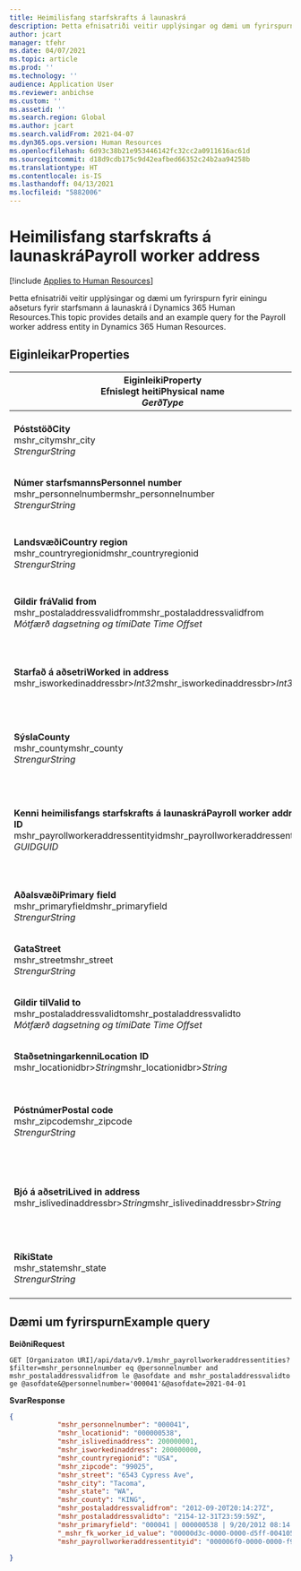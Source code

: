 ```yaml
---
title: Heimilisfang starfskrafts á launaskrá
description: Þetta efnisatriði veitir upplýsingar og dæmi um fyrirspurn fyrir einingu aðseturs fyrir starfsmann á launaskrá í Dynamics 365 Human Resources.
author: jcart
manager: tfehr
ms.date: 04/07/2021
ms.topic: article
ms.prod: ''
ms.technology: ''
audience: Application User
ms.reviewer: anbichse
ms.custom: ''
ms.assetid: ''
ms.search.region: Global
ms.author: jcart
ms.search.validFrom: 2021-04-07
ms.dyn365.ops.version: Human Resources
ms.openlocfilehash: 6d93c38b21e953446142fc32cc2a0911616ac61d
ms.sourcegitcommit: d18d9cdb175c9d42eafbed66352c24b2aa94258b
ms.translationtype: HT
ms.contentlocale: is-IS
ms.lasthandoff: 04/13/2021
ms.locfileid: "5882006"
---
```

# <a name="payroll-worker-address"></a><span data-ttu-id="7ae0b-103">Heimilisfang starfskrafts á launaskrá</span><span class="sxs-lookup"><span data-stu-id="7ae0b-103">Payroll worker address</span></span>

[!include [Applies to Human Resources](../includes/applies-to-hr.md)]

<span data-ttu-id="7ae0b-104">Þetta efnisatriði veitir upplýsingar og dæmi um fyrirspurn fyrir einingu aðseturs fyrir starfsmann á launaskrá í Dynamics 365 Human Resources.</span><span class="sxs-lookup"><span data-stu-id="7ae0b-104">This topic provides details and an example query for the Payroll worker address entity in Dynamics 365 Human Resources.</span></span>

## <a name="properties"></a><span data-ttu-id="7ae0b-105">Eiginleikar</span><span class="sxs-lookup"><span data-stu-id="7ae0b-105">Properties</span></span>

| <span data-ttu-id="7ae0b-106">Eiginleiki</span><span class="sxs-lookup"><span data-stu-id="7ae0b-106">Property</span></span><br><span data-ttu-id="7ae0b-107">**Efnislegt heiti**</span><span class="sxs-lookup"><span data-stu-id="7ae0b-107">**Physical name**</span></span><br><span data-ttu-id="7ae0b-108">**_Gerð_**</span><span class="sxs-lookup"><span data-stu-id="7ae0b-108">**_Type_**</span></span> | <span data-ttu-id="7ae0b-109">Nota</span><span class="sxs-lookup"><span data-stu-id="7ae0b-109">Use</span></span> | <span data-ttu-id="7ae0b-110">lýsing</span><span class="sxs-lookup"><span data-stu-id="7ae0b-110">Description</span></span> |
| --- | --- | --- |
| <span data-ttu-id="7ae0b-111">**Póststöð**</span><span class="sxs-lookup"><span data-stu-id="7ae0b-111">**City**</span></span><br><span data-ttu-id="7ae0b-112">mshr_city</span><span class="sxs-lookup"><span data-stu-id="7ae0b-112">mshr_city</span></span><br><span data-ttu-id="7ae0b-113">*Strengur*</span><span class="sxs-lookup"><span data-stu-id="7ae0b-113">*String*</span></span> | <span data-ttu-id="7ae0b-114">Lesa eingöngu</span><span class="sxs-lookup"><span data-stu-id="7ae0b-114">Read-only</span></span><br><span data-ttu-id="7ae0b-115">Krafa</span><span class="sxs-lookup"><span data-stu-id="7ae0b-115">Required</span></span> | <span data-ttu-id="7ae0b-116">Borgin sem er skilgreind fyrir aðsetrið.</span><span class="sxs-lookup"><span data-stu-id="7ae0b-116">The city defined for the address.</span></span>   |
| <span data-ttu-id="7ae0b-117">**Númer starfsmanns**</span><span class="sxs-lookup"><span data-stu-id="7ae0b-117">**Personnel number**</span></span><br><span data-ttu-id="7ae0b-118">mshr_personnelnumber</span><span class="sxs-lookup"><span data-stu-id="7ae0b-118">mshr_personnelnumber</span></span><br><span data-ttu-id="7ae0b-119">*Strengur*</span><span class="sxs-lookup"><span data-stu-id="7ae0b-119">*String*</span></span> | <span data-ttu-id="7ae0b-120">Lesa eingöngu</span><span class="sxs-lookup"><span data-stu-id="7ae0b-120">Read-only</span></span><br><span data-ttu-id="7ae0b-121">Krafa</span><span class="sxs-lookup"><span data-stu-id="7ae0b-121">Required</span></span> | <span data-ttu-id="7ae0b-122">Einkvæmt númer starfsmanns.</span><span class="sxs-lookup"><span data-stu-id="7ae0b-122">The employee's unique personnel number.</span></span>  |
| <span data-ttu-id="7ae0b-123">**Landsvæði**</span><span class="sxs-lookup"><span data-stu-id="7ae0b-123">**Country region**</span></span><br><span data-ttu-id="7ae0b-124">mshr_countryregionid</span><span class="sxs-lookup"><span data-stu-id="7ae0b-124">mshr_countryregionid</span></span><br><span data-ttu-id="7ae0b-125">*Strengur*</span><span class="sxs-lookup"><span data-stu-id="7ae0b-125">*String*</span></span> | <span data-ttu-id="7ae0b-126">Lesa eingöngu</span><span class="sxs-lookup"><span data-stu-id="7ae0b-126">Read-only</span></span><br><span data-ttu-id="7ae0b-127">Krafa</span><span class="sxs-lookup"><span data-stu-id="7ae0b-127">Required</span></span> | <span data-ttu-id="7ae0b-128">Landsvæðið sem er skilgreint fyrir heimilisfangið</span><span class="sxs-lookup"><span data-stu-id="7ae0b-128">The country region defined for the address</span></span>  |
| <span data-ttu-id="7ae0b-129">**Gildir frá**</span><span class="sxs-lookup"><span data-stu-id="7ae0b-129">**Valid from**</span></span><br><span data-ttu-id="7ae0b-130">mshr_postaladdressvalidfrom</span><span class="sxs-lookup"><span data-stu-id="7ae0b-130">mshr_postaladdressvalidfrom</span></span><br><span data-ttu-id="7ae0b-131">*Mótfærð dagsetning og tími*</span><span class="sxs-lookup"><span data-stu-id="7ae0b-131">*Date Time Offset*</span></span> | <span data-ttu-id="7ae0b-132">Lesa eingöngu</span><span class="sxs-lookup"><span data-stu-id="7ae0b-132">Read-only</span></span> <br><span data-ttu-id="7ae0b-133">Krafa</span><span class="sxs-lookup"><span data-stu-id="7ae0b-133">Required</span></span> | <span data-ttu-id="7ae0b-134">Dagsetningin sem aðsetrið gildir frá.</span><span class="sxs-lookup"><span data-stu-id="7ae0b-134">The date the address is valid from.</span></span> |
| <span data-ttu-id="7ae0b-135">**Starfað á aðsetri**</span><span class="sxs-lookup"><span data-stu-id="7ae0b-135">**Worked in address**</span></span><br><span data-ttu-id="7ae0b-136">mshr_isworkedinaddressbr>*Int32*</span><span class="sxs-lookup"><span data-stu-id="7ae0b-136">mshr_isworkedinaddressbr>*Int32*</span></span> | <span data-ttu-id="7ae0b-137">Lesa eingöngu</span><span class="sxs-lookup"><span data-stu-id="7ae0b-137">Read-only</span></span><br><span data-ttu-id="7ae0b-138">Krafa</span><span class="sxs-lookup"><span data-stu-id="7ae0b-138">Required</span></span> | <span data-ttu-id="7ae0b-139">Táknar hvort starfsmaðurinn starfi á viðkomandi heimilisfangi.</span><span class="sxs-lookup"><span data-stu-id="7ae0b-139">Denotes if the address is where the employee works.</span></span> |
| <span data-ttu-id="7ae0b-140">**Sýsla**</span><span class="sxs-lookup"><span data-stu-id="7ae0b-140">**County**</span></span><br><span data-ttu-id="7ae0b-141">mshr_county</span><span class="sxs-lookup"><span data-stu-id="7ae0b-141">mshr_county</span></span><br><span data-ttu-id="7ae0b-142">*Strengur*</span><span class="sxs-lookup"><span data-stu-id="7ae0b-142">*String*</span></span> | <span data-ttu-id="7ae0b-143">Lesa eingöngu</span><span class="sxs-lookup"><span data-stu-id="7ae0b-143">Read-only</span></span><br><span data-ttu-id="7ae0b-144">Krafa</span><span class="sxs-lookup"><span data-stu-id="7ae0b-144">Required</span></span> | <span data-ttu-id="7ae0b-145">Sýsla sem er skilgreind fyrir aðsetrið.</span><span class="sxs-lookup"><span data-stu-id="7ae0b-145">The county defined for the address.</span></span>  |
| <span data-ttu-id="7ae0b-146">**Kenni heimilisfangs starfskrafts á launaskrá**</span><span class="sxs-lookup"><span data-stu-id="7ae0b-146">**Payroll worker address ID**</span></span><br><span data-ttu-id="7ae0b-147">mshr_payrollworkeraddressentityid</span><span class="sxs-lookup"><span data-stu-id="7ae0b-147">mshr_payrollworkeraddressentityid</span></span><br><span data-ttu-id="7ae0b-148">*GUID*</span><span class="sxs-lookup"><span data-stu-id="7ae0b-148">*GUID*</span></span> | <span data-ttu-id="7ae0b-149">Krafa</span><span class="sxs-lookup"><span data-stu-id="7ae0b-149">Required</span></span><br><span data-ttu-id="7ae0b-150">Búið til af kerfi</span><span class="sxs-lookup"><span data-stu-id="7ae0b-150">System generated</span></span> | <span data-ttu-id="7ae0b-151">GUID-gildi myndað af kerfinu til að auðkenna heimilisfang á einkvæman hátt.</span><span class="sxs-lookup"><span data-stu-id="7ae0b-151">A system-generated GUID value to uniquely identify the address.</span></span>  |
| <span data-ttu-id="7ae0b-152">**Aðalsvæði**</span><span class="sxs-lookup"><span data-stu-id="7ae0b-152">**Primary field**</span></span><br><span data-ttu-id="7ae0b-153">mshr_primaryfield</span><span class="sxs-lookup"><span data-stu-id="7ae0b-153">mshr_primaryfield</span></span><br><span data-ttu-id="7ae0b-154">*Strengur*</span><span class="sxs-lookup"><span data-stu-id="7ae0b-154">*String*</span></span> | <span data-ttu-id="7ae0b-155">Lesa eingöngu</span><span class="sxs-lookup"><span data-stu-id="7ae0b-155">Read-only</span></span><br><span data-ttu-id="7ae0b-156">Krafa</span><span class="sxs-lookup"><span data-stu-id="7ae0b-156">Required</span></span> |  |
| <span data-ttu-id="7ae0b-157">**Gata**</span><span class="sxs-lookup"><span data-stu-id="7ae0b-157">**Street**</span></span><br><span data-ttu-id="7ae0b-158">mshr_street</span><span class="sxs-lookup"><span data-stu-id="7ae0b-158">mshr_street</span></span><br><span data-ttu-id="7ae0b-159">*Strengur*</span><span class="sxs-lookup"><span data-stu-id="7ae0b-159">*String*</span></span> | <span data-ttu-id="7ae0b-160">Lesa eingöngu</span><span class="sxs-lookup"><span data-stu-id="7ae0b-160">Read-only</span></span><br><span data-ttu-id="7ae0b-161">Krafa</span><span class="sxs-lookup"><span data-stu-id="7ae0b-161">Required</span></span> | <span data-ttu-id="7ae0b-162">Gatan sem er skilgreind fyrir aðsetrið.</span><span class="sxs-lookup"><span data-stu-id="7ae0b-162">The street defined for the address.</span></span> |
| <span data-ttu-id="7ae0b-163">**Gildir til**</span><span class="sxs-lookup"><span data-stu-id="7ae0b-163">**Valid to**</span></span><br><span data-ttu-id="7ae0b-164">mshr_postaladdressvalidto</span><span class="sxs-lookup"><span data-stu-id="7ae0b-164">mshr_postaladdressvalidto</span></span><br><span data-ttu-id="7ae0b-165">*Mótfærð dagsetning og tími*</span><span class="sxs-lookup"><span data-stu-id="7ae0b-165">*Date Time Offset*</span></span> | <span data-ttu-id="7ae0b-166">Lesa eingöngu</span><span class="sxs-lookup"><span data-stu-id="7ae0b-166">Read-only</span></span> <br><span data-ttu-id="7ae0b-167">Krafa</span><span class="sxs-lookup"><span data-stu-id="7ae0b-167">Required</span></span> | <span data-ttu-id="7ae0b-168">Dagsetningin sem aðsetrið gildir til.</span><span class="sxs-lookup"><span data-stu-id="7ae0b-168">The date the address is valid to.</span></span>  |
| <span data-ttu-id="7ae0b-169">**Staðsetningarkenni**</span><span class="sxs-lookup"><span data-stu-id="7ae0b-169">**Location ID**</span></span><br><span data-ttu-id="7ae0b-170">mshr_locationidbr>*String*</span><span class="sxs-lookup"><span data-stu-id="7ae0b-170">mshr_locationidbr>*String*</span></span> | <span data-ttu-id="7ae0b-171">Lesa eingöngu</span><span class="sxs-lookup"><span data-stu-id="7ae0b-171">Read-only</span></span> <br><span data-ttu-id="7ae0b-172">Krafa</span><span class="sxs-lookup"><span data-stu-id="7ae0b-172">Required</span></span> | <span data-ttu-id="7ae0b-173">Auðkenni aðsetursins.</span><span class="sxs-lookup"><span data-stu-id="7ae0b-173">The ID for the address.</span></span>  |
| <span data-ttu-id="7ae0b-174">**Póstnúmer**</span><span class="sxs-lookup"><span data-stu-id="7ae0b-174">**Postal code**</span></span><br><span data-ttu-id="7ae0b-175">mshr_zipcode</span><span class="sxs-lookup"><span data-stu-id="7ae0b-175">mshr_zipcode</span></span><br><span data-ttu-id="7ae0b-176">*Strengur*</span><span class="sxs-lookup"><span data-stu-id="7ae0b-176">*String*</span></span> | <span data-ttu-id="7ae0b-177">Lesa eingöngu</span><span class="sxs-lookup"><span data-stu-id="7ae0b-177">Read-only</span></span> <br><span data-ttu-id="7ae0b-178">Krafa</span><span class="sxs-lookup"><span data-stu-id="7ae0b-178">Required</span></span> |<span data-ttu-id="7ae0b-179">Auðkennisnúmerið sem er skilgreint fyrir starfsmanninn.</span><span class="sxs-lookup"><span data-stu-id="7ae0b-179">The identification number defined for the employee.</span></span>  |
| <span data-ttu-id="7ae0b-180">**Bjó á aðsetri**</span><span class="sxs-lookup"><span data-stu-id="7ae0b-180">**Lived in address**</span></span><br><span data-ttu-id="7ae0b-181">mshr_islivedinaddressbr>*String*</span><span class="sxs-lookup"><span data-stu-id="7ae0b-181">mshr_islivedinaddressbr>*String*</span></span> | <span data-ttu-id="7ae0b-182">Lesa eingöngu</span><span class="sxs-lookup"><span data-stu-id="7ae0b-182">Read-only</span></span><br><span data-ttu-id="7ae0b-183">Krafa</span><span class="sxs-lookup"><span data-stu-id="7ae0b-183">Required</span></span> | <span data-ttu-id="7ae0b-184">Táknar hvort starfsmaðurinn búi á viðkomandi heimilisfangi.</span><span class="sxs-lookup"><span data-stu-id="7ae0b-184">Denotes if the address is where the employee lives.</span></span> |
| <span data-ttu-id="7ae0b-185">**Ríki**</span><span class="sxs-lookup"><span data-stu-id="7ae0b-185">**State**</span></span><br><span data-ttu-id="7ae0b-186">mshr_state</span><span class="sxs-lookup"><span data-stu-id="7ae0b-186">mshr_state</span></span><br><span data-ttu-id="7ae0b-187">*Strengur*</span><span class="sxs-lookup"><span data-stu-id="7ae0b-187">*String*</span></span> | <span data-ttu-id="7ae0b-188">Lesa eingöngu</span><span class="sxs-lookup"><span data-stu-id="7ae0b-188">Read-only</span></span><br><span data-ttu-id="7ae0b-189">Krafa</span><span class="sxs-lookup"><span data-stu-id="7ae0b-189">Required</span></span> | <span data-ttu-id="7ae0b-190">Fylkið sem er skilgreint fyrir aðsetrið.</span><span class="sxs-lookup"><span data-stu-id="7ae0b-190">The state defined for the address.</span></span>  |

## <a name="example-query"></a><span data-ttu-id="7ae0b-191">Dæmi um fyrirspurn</span><span class="sxs-lookup"><span data-stu-id="7ae0b-191">Example query</span></span>

<span data-ttu-id="7ae0b-192">**Beiðni**</span><span class="sxs-lookup"><span data-stu-id="7ae0b-192">**Request**</span></span>

```http
GET [Organizaton URI]/api/data/v9.1/mshr_payrollworkeraddressentities?$filter=mshr_personnelnumber eq @personnelnumber and mshr_postaladdressvalidfrom le @asofdate and mshr_postaladdressvalidto ge @asofdate&@personnelnumber='000041'&@asofdate=2021-04-01
```

<span data-ttu-id="7ae0b-193">**Svar**</span><span class="sxs-lookup"><span data-stu-id="7ae0b-193">**Response**</span></span>

```json
{
            "mshr_personnelnumber": "000041",
            "mshr_locationid": "000000538",
            "mshr_islivedinaddress": 200000001,
            "mshr_isworkedinaddress": 200000000,
            "mshr_countryregionid": "USA",
            "mshr_zipcode": "99025",
            "mshr_street": "6543 Cypress Ave",
            "mshr_city": "Tacoma",
            "mshr_state": "WA",
            "mshr_county": "KING",
            "mshr_postaladdressvalidfrom": "2012-09-20T20:14:27Z",
            "mshr_postaladdressvalidto": "2154-12-31T23:59:59Z",
            "mshr_primaryfield": "000041 | 000000538 | 9/20/2012 08:14:27 pm",
            "_mshr_fk_worker_id_value": "00000d3c-0000-0000-d5ff-004105000000",
            "mshr_payrollworkeraddressentityid": "000006f0-0000-0000-f90f-014105000000"

}
```
